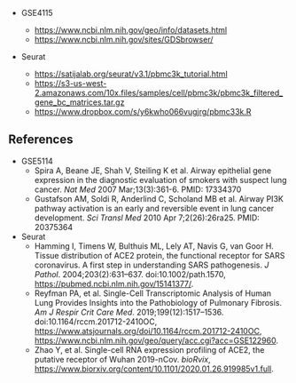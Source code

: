 * GSE4115
  * https://www.ncbi.nlm.nih.gov/geo/info/datasets.html
  * https://www.ncbi.nlm.nih.gov/sites/GDSbrowser/

* Seurat
  * https://satijalab.org/seurat/v3.1/pbmc3k_tutorial.html
  * https://s3-us-west-2.amazonaws.com/10x.files/samples/cell/pbmc3k/pbmc3k_filtered_gene_bc_matrices.tar.gz
  * https://www.dropbox.com/s/y6kwho066vugjrg/pbmc33k.R

## References
* GSE5114
  * Spira A, Beane JE, Shah V, Steiling K et al. Airway epithelial gene expression in the diagnostic evaluation of smokers with suspect lung cancer. *Nat Med* 2007 Mar;13(3):361-6. PMID: 17334370
  * Gustafson AM, Soldi R, Anderlind C, Scholand MB et al. Airway PI3K pathway activation is an early and reversible event in lung cancer development. *Sci Transl Med* 2010 Apr 7;2(26):26ra25. PMID: 20375364
* Seurat
  * Hamming I, Timens W, Bulthuis ML, Lely AT, Navis G, van Goor H. Tissue distribution of ACE2 protein, the functional receptor for SARS coronavirus. A first step in understanding SARS pathogenesis. *J Pathol*. 2004;203(2):631–637. doi:10.1002/path.1570, https://pubmed.ncbi.nlm.nih.gov/15141377/.
  * Reyfman PA, et al. Single-Cell Transcriptomic Analysis of Human Lung Provides Insights into the Pathobiology of Pulmonary Fibrosis. *Am J Respir Crit Care Med*. 2019;199(12):1517–1536. doi:10.1164/rccm.201712-2410OC, https://www.atsjournals.org/doi/10.1164/rccm.201712-2410OC, https://www.ncbi.nlm.nih.gov/geo/query/acc.cgi?acc=GSE122960.
  * Zhao Y, et al. Single-cell RNA expression profiling of ACE2, the putative receptor of Wuhan 2019-nCov. *bioRvix*, https://www.biorxiv.org/content/10.1101/2020.01.26.919985v1.full.

